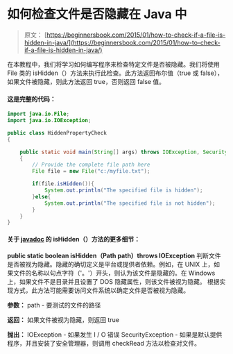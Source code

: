 # 如何检查文件是否隐藏在 Java 中

> 原文： [https://beginnersbook.com/2015/01/how-to-check-if-a-file-is-hidden-in-java/](https://beginnersbook.com/2015/01/how-to-check-if-a-file-is-hidden-in-java/)

在本教程中，我们将学习如何编写程序来检查特定文件是否被隐藏。我们将使用 File 类的 isHidden（）方法来执行此检查。此方法返回布尔值（true 或 false），如果文件被隐藏，则此方法返回 true，否则返回 false 值。

#### 这是完整的代码：

```java
import java.io.File;
import java.io.IOException;

public class HiddenPropertyCheck
{

    public static void main(String[] args) throws IOException, SecurityException
    {	
    	// Provide the complete file path here
    	File file = new File("c:/myfile.txt");

    	if(file.isHidden()){
    		System.out.println("The specified file is hidden");
    	}else{
    		System.out.println("The specified file is not hidden");
    	}
    }
}

```

#### 关于 [javadoc](https://docs.oracle.com/javase/7/docs/api/java/nio/file/Files.html) 的 isHidden（）方法的更多细节：

**public static boolean isHidden（Path path）throws IOException**
判断文件是否被视为隐藏。隐藏的确切定义是平台或提供者依赖。例如，在 UNIX 上，如果文件的名称以句点字符（'。'）开头，则认为该文件是隐藏的。在 Windows 上，如果文件不是目录并且设置了 DOS 隐藏属性，则该文件被视为隐藏。
根据实现方式，此方法可能需要访问文件系统以确定文件是否被视为隐藏。

**参数：**
path - 要测试的文件的路径

**返回：**
如果文件被视为隐藏，则返回 true

**抛出：**
IOException - 如果发生 I / O 错误
SecurityException - 如果是默认提供程序，并且安装了安全管理器，则调用 checkRead 方法以检查对文件。